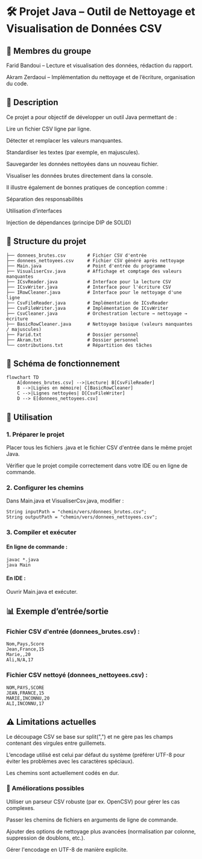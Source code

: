 # 🛠 Projet Java – Outil de Nettoyage et Visualisation de Données CSV
## 👥 Membres du groupe
Farid Bandoui – Lecture et visualisation des données, rédaction du rapport.

Akram Zerdaoui – Implémentation du nettoyage et de l’écriture, organisation du code.

## 📌 Description
Ce projet a pour objectif de développer un outil Java permettant de :

Lire un fichier CSV ligne par ligne.

Détecter et remplacer les valeurs manquantes.

Standardiser les textes (par exemple, en majuscules).

Sauvegarder les données nettoyées dans un nouveau fichier.

Visualiser les données brutes directement dans la console.

Il illustre également de bonnes pratiques de conception comme :

Séparation des responsabilités

Utilisation d’interfaces

Injection de dépendances (principe DIP de SOLID)

## 📂 Structure du projet
```.
├── donnees_brutes.csv        # Fichier CSV d'entrée
├── donnees_nettoyees.csv     # Fichier CSV généré après nettoyage
├── Main.java                 # Point d'entrée du programme
├── VisualiserCsv.java        # Affichage et comptage des valeurs manquantes
├── ICsvReader.java           # Interface pour la lecture CSV
├── ICsvWriter.java           # Interface pour l'écriture CSV
├── IRowCleaner.java          # Interface pour le nettoyage d'une ligne
├── CsvFileReader.java        # Implémentation de ICsvReader
├── CsvFileWriter.java        # Implémentation de ICsvWriter
├── CsvCleaner.java           # Orchestration lecture → nettoyage → écriture
├── BasicRowCleaner.java      # Nettoyage basique (valeurs manquantes / majuscules)
├── Farid.txt                 # Dossier personnel
├── Akram.txt                 # Dossier personnel
└── contributions.txt         # Répartition des tâches
```

## 🔄 Schéma de fonctionnement
```
flowchart TD
    A[donnees_brutes.csv] -->|Lecture| B[CsvFileReader]
    B -->|Lignes en mémoire| C[BasicRowCleaner]
    C -->|Lignes nettoyées| D[CsvFileWriter]
    D --> E[donnees_nettoyees.csv]

```

## 🚀 Utilisation
### 1. Préparer le projet
Placer tous les fichiers .java et le fichier CSV d'entrée dans le même projet Java.

Vérifier que le projet compile correctement dans votre IDE ou en ligne de commande.

### 2. Configurer les chemins
Dans Main.java et VisualiserCsv.java, modifier :
```
String inputPath = "chemin/vers/donnees_brutes.csv";
String outputPath = "chemin/vers/donnees_nettoyees.csv";

```
### 3. Compiler et exécuter
#### En ligne de commande :
```
javac *.java
java Main

```

#### En IDE :

Ouvrir Main.java et exécuter.

## 📊 Exemple d’entrée/sortie
### Fichier CSV d'entrée (donnees_brutes.csv) :
```
Nom,Pays,Score
Jean,France,15
Marie,,20
Ali,N/A,17

```

### Fichier CSV nettoyé (donnees_nettoyees.csv) :
```
NOM,PAYS,SCORE
JEAN,FRANCE,15
MARIE,INCONNU,20
ALI,INCONNU,17

```

## ⚠️ Limitations actuelles
Le découpage CSV se base sur split(",") et ne gère pas les champs contenant des virgules entre guillemets.

L’encodage utilisé est celui par défaut du système (préférer UTF-8 pour éviter les problèmes avec les caractères spéciaux).

Les chemins sont actuellement codés en dur.

### 📌 Améliorations possibles
Utiliser un parseur CSV robuste (par ex. OpenCSV) pour gérer les cas complexes.

Passer les chemins de fichiers en arguments de ligne de commande.

Ajouter des options de nettoyage plus avancées (normalisation par colonne, suppression de doublons, etc.).

Gérer l'encodage en UTF-8 de manière explicite.

